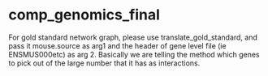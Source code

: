 # comp_genomics_final

For gold standard network graph, please use translate_gold_standard, and pass it mouse.source as arg1 and the header of gene level file (ie ENSMUS000etc) as arg 2. Basically we are telling the method which genes to pick out of the large number that it has as interactions.
 

